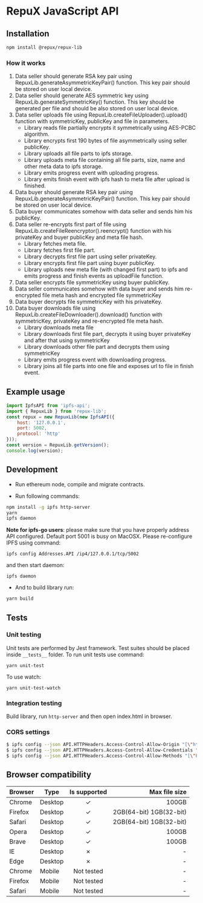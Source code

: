 # RepuX JavaScript API

## Installation
```bash
npm install @repux/repux-lib
```

### How it works
1. Data seller should generate RSA key pair using RepuxLib.generateAsymmetricKeyPair() function. This key pair should be stored on user local device.
2. Data seller should generate AES symmetric key using RepuxLib.generateSymmetricKey() function. This key should be generated per file and should be also stored on user local device.
3. Data seller uploads file using RepuxLib.createFileUploader().upload() function with symmetricKey, publicKey and file in parameters.
   - Library reads file partially encrypts it symmetrically using AES-PCBC algorithm.
   - Library encrypts first 190 bytes of file asymmetrically using seller publicKey.
   - Library uploads all file parts to ipfs storage.
   - Library uploads meta file containing all file parts, size, name and other meta data to ipfs storage.
   - Library emits progress event with uploading progress.
   - Library emits finish event with ipfs hash to meta file after upload is finished.
4. Data buyer should generate RSA key pair using RepuxLib.generateAsymmetricKeyPair() function. This key pair should be stored on user local device.
5. Data buyer communicates somehow with data seller and sends him his publicKey.
6. Data seller re-encrypts first part of file using RepuxLib.createFileReencryptor().reencrypt() function with his privateKey and buyer publicKey and meta file hash.
    - Library fetches meta file.
    - Library fetches first file part.
    - Library decrypts first file part using seller privateKey.
    - Library encrypts first file part using buyer publicKey.
    - Library uploads new meta file (with changed first part) to ipfs and emits progress and finish events as uploadFile function.
7. Data seller encrypts file symmetricKey using buyer publicKey.
8. Data seller communicates somehow with data buyer and sends him re-encrypted file meta hash and encrypted file symmetricKey
9. Data buyer decrypts file symmetricKey with his privateKey.
10. Data buyer downloads file using RepuxLib.createFileDownloader().download() function with symmetricKey, privateKey and re-encrypted file meta hash.
    - Library downloads meta file
    - Library downloads first file part, decrypts it using buyer privateKey and after that using symmetricKey
    - Library downloads other file part and decrypts them using symmetricKey
    - Library emits progress event with downloading progress.
    - Library joins all file parts into one file and exposes url to file in finish event.

## Example usage
```javascript
import IpfsAPI from 'ipfs-api';
import { RepuxLib } from 'repux-lib';
const repux = new RepuxLib(new IpfsAPI({
    host: '127.0.0.1',
    port: 5002,
    protocol: 'http'
}));
const version = RepuxLib.getVersion();
console.log(version);
```

## Development
* Run ethereum node, compile and migrate contracts. 

* Run following commands:
```bash
npm install -g ipfs http-server
yarn
ipfs daemon
```

**Note for ipfs-go users**: please make sure that you have properly address API configured. Default port 5001 is busy on MacOSX. Please re-configure IPFS using command:
    
    ipfs config Addresses.API /ip4/127.0.0.1/tcp/5002
  
and then start daemon:

    ipfs daemon    

* And to build library run:
```bash
yarn build
```

## Tests

### Unit testing
Unit tests are performed by Jest framework. Test suites should be placed inside `__tests__` folder. To run unit tests use command: 

    yarn unit-test
    
To use watch: 

    yarn unit-test-watch    

### Integration testing
Build library, run `http-server` and then open index.html in browser.

### CORS settings

```bash
$ ipfs config --json API.HTTPHeaders.Access-Control-Allow-Origin "[\"http://127.0.0.1:8081\"]"
$ ipfs config --json API.HTTPHeaders.Access-Control-Allow-Credentials "[\"true\"]"
$ ipfs config --json API.HTTPHeaders.Access-Control-Allow-Methods "[\"PUT\", \"POST\", \"GET\"]"
```

## Browser compatibility

| Browser | Type    | Is supported | Max file size           |
| ------- | ------- |:------------:| -----------------------:|
| Chrome  | Desktop | &check;      | 100GB                   |
| Firefox | Desktop | &check;      | 2GB(64-bit) 1GB(32-bit) |
| Safari  | Desktop | &check;      | 2GB(64-bit) 1GB(32-bit) |
| Opera   | Desktop | &check;      | 100GB                   |
| Brave   | Desktop | &check;      | 100GB                   |
| IE      | Desktop | &cross;      | -                       |
| Edge    | Desktop | &cross;      | -                       |
| Chrome  | Mobile  | Not tested   | -                       |
| Firefox | Mobile  | Not tested   | -                       |
| Safari  | Mobile  | Not tested   | -                       |
